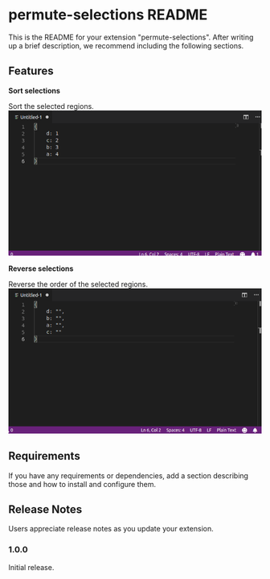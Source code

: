 # permute-selections README

This is the README for your extension "permute-selections". After writing up a brief description, we recommend including the following sections.

## Features

**Sort selections**

Sort the selected regions.
![Reverse selections](images/sort.gif)

**Reverse selections**

Reverse the order of the selected regions.
![Reverse selections](images/reverse.gif)

## Requirements

If you have any requirements or dependencies, add a section describing those and how to install and configure them.

## Release Notes

Users appreciate release notes as you update your extension.

### 1.0.0

Initial release.
